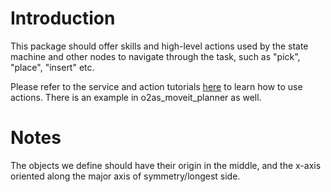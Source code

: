 # Introduction

This package should offer skills and high-level actions used by the state machine and other nodes to navigate through the task, such as "pick", "place", "insert" etc.

Please refer to the service and action tutorials [here](http://wiki.ros.org/actionlib/Tutorials) to learn how to use actions. There is an example in o2as_moveit_planner as well.


# Notes

The objects we define should have their origin in the middle, and the x-axis oriented along the major axis of symmetry/longest side.
